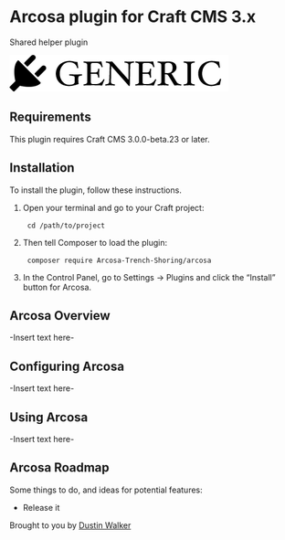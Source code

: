 # Arcosa plugin for Craft CMS 3.x

Shared helper plugin

![Screenshot](resources/img/plugin-logo.png)

## Requirements

This plugin requires Craft CMS 3.0.0-beta.23 or later.

## Installation

To install the plugin, follow these instructions.

1. Open your terminal and go to your Craft project:

        cd /path/to/project

2. Then tell Composer to load the plugin:

        composer require Arcosa-Trench-Shoring/arcosa

3. In the Control Panel, go to Settings → Plugins and click the “Install” button for Arcosa.

## Arcosa Overview

-Insert text here-

## Configuring Arcosa

-Insert text here-

## Using Arcosa

-Insert text here-

## Arcosa Roadmap

Some things to do, and ideas for potential features:

* Release it

Brought to you by [Dustin Walker](https://dustinwalker.com)
